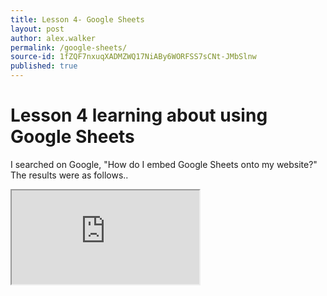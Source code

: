 ```yaml
---
title: Lesson 4- Google Sheets
layout: post
author: alex.walker
permalink: /google-sheets/
source-id: 1fZQF7nxuqXADMZWQ17NiABy6WORFSS7sCNt-JMbSlnw
published: true
---
```

<h1> Lesson 4 learning about using Google Sheets </h1>

<p> I searched on Google, "How do I embed Google Sheets onto my website?" The results were as follows..</p>

<iframe src="https://docs.google.com/spreadsheets/d/1Kdv6faxP1GgXb0eQf-W2uClGqUEVXkrym98WAmdV0MQ/pubhtml?widget=true&amp;headers=false"></iframe>
